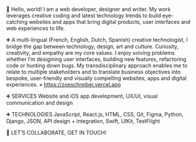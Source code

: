 👋  Hello, world! I am a web developer, designer and writer. My work leverages creative coding and latest technology trends to build eye-catching websites and apps that bring digital products, user interfaces and web experiences to life.  

➕ A multi-lingual (French, English, Dutch, Spanish) creative technologist, I bridge the gap between technology, design, art and culture. Curiosity, creativity, and empathy are my core values. I enjoy solving problems whether I’m desigining user interfaces, building new features, refactoring code or hunting down bugs. My transdisciplinary approach enables me to relate to multiple stakeholders and to translate business objectives into bespoke, user-friendly and visually compelling websites, apps and digital experiences. 
» https://zoeschreiber.vercel.app 

➕ SERVICES 
Website and iOS app development, UX/UI, visual communication and design

➕ TECHNOLOGIES
JavaScript, React.js, HTML, CSS, Git, Figma, Python, Django, JSON, API design + integration, Swift, UIKit, TestFlight

🟰 LET’S COLLABORATE, GET IN TOUCH!
